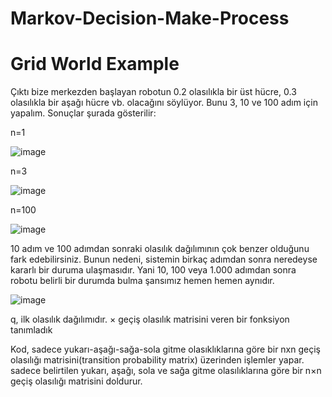 # Markov-Decision-Make-Process

# Grid World Example 
Çıktı bize merkezden başlayan robotun 0.2 olasılıkla bir üst hücre, 0.3 olasılıkla bir aşağı hücre vb. olacağını söylüyor. 
Bunu 3, 10 ve 100 adım için yapalım. Sonuçlar şurada gösterilir:

n=1

![image](https://user-images.githubusercontent.com/63358327/168470201-84ffa13d-74f6-420c-b713-857a2d5c5a4e.png)



n=3 

![image](https://user-images.githubusercontent.com/63358327/168470191-1bd31f39-df05-4194-bc58-e3f97998121b.png)

n=100

![image](https://user-images.githubusercontent.com/63358327/168470122-8513cba7-b17e-43aa-a009-75901066783c.png)



10 adım ve 100 adımdan sonraki olasılık dağılımının çok benzer olduğunu fark edebilirsiniz. 
Bunun nedeni, sistemin birkaç adımdan sonra neredeyse kararlı bir duruma ulaşmasıdır. 
Yani 10, 100 veya 1.000 adımdan sonra robotu belirli bir durumda bulma şansımız hemen hemen aynıdır.


![image](https://user-images.githubusercontent.com/63358327/168472146-2624177a-415e-4e1a-a9d6-dae31637ab83.png)


q, ilk olasılık dağılımıdır.
× geçiş olasılık matrisini veren bir fonksiyon tanımladık

Kod, sadece yukarı-aşağı-sağa-sola gitme olasıklıklarına göre bir nxn geçiş olasılığı matrisini(transition probability matrix) üzerinden işlemler yapar.
sadece belirtilen yukarı, aşağı, sola ve sağa gitme olasılıklarına göre bir n×n geçiş olasılığı matrisini doldurur.
